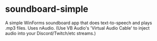 # soundboard-simple
A simple WinForms soundboard app that does text-to-speech and plays .mp3 files.  Uses nAudio.
(Use VB Audio's 'Virtual Audio Cable' to inject audio into your Discord/Twitch/etc streams.)
